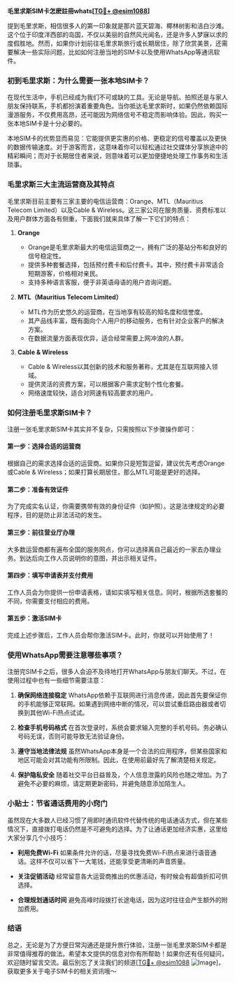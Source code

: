 **毛里求斯SIM卡怎麽註冊whats[[TG💪+ @esim1088](https://t.me/s/esim1088)]**

提到毛里求斯，相信很多人的第一印象就是那片蓝天碧海、椰林树影和洁白沙滩。这个位于印度洋西部的岛国，不仅以美丽的自然风光闻名，还是许多人梦寐以求的度假胜地。然而，如果你计划前往毛里求斯旅行或长期居住，除了欣赏美景，还需要解决一些实际问题，比如如何注册当地的SIM卡以及使用WhatsApp等通讯软件。

### 初到毛里求斯：为什么需要一张本地SIM卡？

在现代生活中，手机已经成为我们不可或缺的工具。无论是导航、拍照还是与家人朋友保持联系，手机都扮演着重要角色。当你抵达毛里求斯时，如果仍然依赖国际漫游服务，不仅费用高昂，还可能因为网络信号不稳定而影响体验。因此，购买一张本地SIM卡是十分必要的。

本地SIM卡的优势显而易见：它能提供更实惠的价格、更稳定的信号覆盖以及更快的数据传输速度。对于游客而言，这意味着你可以轻松通过社交媒体分享旅途中的精彩瞬间；而对于长期居住者来说，则意味着可以更加便捷地处理工作事务和生活琐事。

### 毛里求斯三大主流运营商及其特点

毛里求斯目前主要有三家主要的电信运营商：Orange、MTL（Mauritius Telecom Limited）以及Cable & Wireless。这三家公司在服务质量、资费标准以及用户群体方面各有侧重，下面我们就来具体了解一下它们的特点：

1. **Orange**
   - Orange是毛里求斯最大的电信运营商之一，拥有广泛的基站分布和良好的信号稳定性。
   - 提供多种套餐选择，包括预付费卡和后付费卡。其中，预付费卡非常适合短期游客，价格相对亲民。
   - 支持多种语言客服，便于非英语母语的用户咨询问题。
   
2. **MTL（Mauritius Telecom Limited）**
   - MTL作为历史悠久的运营商，在当地享有较高的知名度和信誉度。
   - 其产品线丰富，既有面向个人用户的移动服务，也有针对企业客户的解决方案。
   - 在数据流量方面表现优异，适合经常需要上网冲浪的人群。
   
3. **Cable & Wireless**
   - Cable & Wireless以其创新的技术和服务著称，尤其是在互联网接入领域。
   - 提供灵活的资费方案，可以根据客户需求定制个性化套餐。
   - 网络速度较快，适合对网速有较高要求的用户。

### 如何注册毛里求斯SIM卡？

注册一张毛里求斯SIM卡其实并不复杂，只需按照以下步骤操作即可：

#### 第一步：选择合适的运营商
根据自己的需求选择合适的运营商。如果你只是短暂逗留，建议优先考虑Orange或Cable & Wireless；如果打算长期居住，那么MTL可能是更好的选择。

#### 第二步：准备有效证件
为了完成实名认证，你需要携带有效的身份证件（如护照）。这是法律规定的必要程序，目的是防止非法活动的发生。

#### 第三步：前往营业厅办理
大多数运营商都有遍布全国的服务网点，你可以选择离自己最近的一家去办理业务。到达后向工作人员说明你的意图，并出示相关证件。

#### 第四步：填写申请表并支付费用
工作人员会为你提供一份申请表格，请如实填写相关信息。同时，根据所选套餐的不同，你需要支付相应的费用。

#### 第五步：激活SIM卡
完成上述步骤后，工作人员会帮你激活SIM卡。此时，你就可以开始使用了！

### 使用WhatsApp需要注意哪些事项？

注册完SIM卡之后，很多人会迫不及待地打开WhatsApp与朋友们聊天。不过，在使用过程中也有一些细节需要注意：

1. **确保网络连接稳定**
   WhatsApp依赖于互联网进行消息传递，因此首先要保证你的手机能够正常联网。如果遇到网络中断的情况，可以尝试重启路由器或者切换到其他Wi-Fi热点试试。

2. **检查手机号码格式**
   在首次登录时，系统会要求输入完整的手机号码。务必确认号码无误，否则可能导致无法验证身份。

3. **遵守当地法律法规**
   虽然WhatsApp本身是一个合法的应用程序，但某些国家和地区可能会对其功能有所限制。因此，在使用前最好先了解清楚相关规定。

4. **保护隐私安全**
   随着社交平台日益普及，个人信息泄露的风险也随之增加。为了避免不必要的麻烦，请定期更新密码，并避免随意添加陌生人。

### 小贴士：节省通话费用的小窍门

虽然现在大多数人已经习惯了用即时通讯软件代替传统的电话通话方式，但在某些情况下，直接拨打电话仍然是不可避免的选择。为了让通话更加经济实惠，这里给大家分享几个小技巧：

- **利用免费Wi-Fi**
  如果条件允许的话，尽量寻找免费Wi-Fi热点来进行语音通话。这样不仅可以省下一大笔钱，还能享受更清晰的声音质量。

- **关注促销活动**
  经常留意各大运营商推出的优惠活动，有时候会有超值折扣可供选择。

- **合理规划通话时间**
  避免高峰时段拨打长途电话，因为这时往往会产生额外的附加费用。

### 结语

总之，无论是为了方便日常沟通还是提升旅行体验，注册一张毛里求斯SIM卡都是非常值得推荐的做法。希望本文提供的信息对你有所帮助！如果你还有任何疑问，欢迎随时留言交流。最后别忘了关注我们的频道[[TG💪+ @esim1088](https://t.me/s/esim1088) ![Image](https://i.postimg.cc/4NQfJmqS/Snipaste-2025-05-13-00-14-12.png)]，获取更多关于电子SIM卡的相关资讯哦～